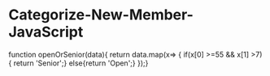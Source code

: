 # Categorize-New-Member-JavaScript
function openOrSenior(data){ return data.map(x=> { if(x[0] >=55 &amp;&amp; x[1] >7){ return 'Senior';} else{return 'Open';} });}
